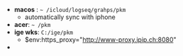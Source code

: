 - **macos** : `~ /icloud/logseq/grahps/pkm`
	- automatically sync with iphone
- **acer**: `~ /pkm`
- **ige wks**: `C:/ige/pkm`
	- $env:https_proxy="http://www-proxy.ipip.ch:8080"
-